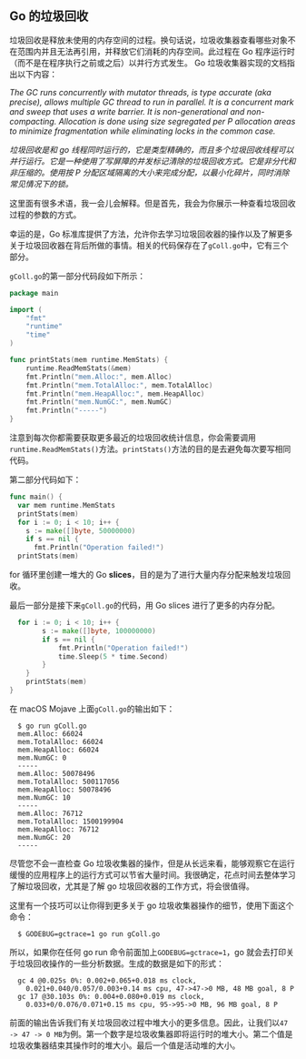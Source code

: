 ## Go 的垃圾回收

垃圾回收是释放未使用的内存空间的过程。换句话说，垃圾收集器查看哪些对象不在范围内并且无法再引用，并释放它们消耗的内存空间。此过程在 Go 程序运行时（而不是在程序执行之前或之后）以并行方式发生。 Go 垃圾收集器实现的文档指出以下内容：

_The GC runs concurrently with mutator threads, is type accurate (aka precise), allows multiple GC thread to run in parallel. It is a concurrent mark and sweep that uses a write barrier. It is non-generational and non-compacting. Allocation is done using size segregated per P allocation areas to minimize fragmentation while eliminating locks in the common case._

_垃圾回收是和 go 线程同时运行的，它是类型精确的，而且多个垃圾回收线程可以并行运行。它是一种使用了写屏障的并发标记清除的垃圾回收方式。它是非分代和非压缩的。使用按 P 分配区域隔离的大小来完成分配，以最小化碎片，同时消除常见情况下的锁。_

这里面有很多术语，我一会儿会解释。但是首先，我会为你展示一种查看垃圾回收过程的参数的方式。

幸运的是，Go 标准库提供了方法，允许你去学习垃圾回收器的操作以及了解更多关于垃圾回收器在背后所做的事情。相关的代码保存在了`gColl.go`中，它有三个部分。

`gColl.go`的第一部分代码段如下所示：

```Go
package main

import (
    "fmt"
    "runtime"
    "time"
)

func printStats(mem runtime.MemStats) {
    runtime.ReadMemStats(&mem)
    fmt.Println("mem.Alloc:", mem.Alloc)
    fmt.Println("mem.TotalAlloc:", mem.TotalAlloc)
    fmt.Println("mem.HeapAlloc:", mem.HeapAlloc)
    fmt.Println("mem.NumGC:", mem.NumGC)
    fmt.Println("-----")
}
```

注意到每次你都需要获取更多最近的垃圾回收统计信息，你会需要调用`runtime.ReadMemStats()`方法。`printStats()`方法的目的是去避免每次要写相同代码。

第二部分代码如下：

```Go
func main() {
  var mem runtime.MemStats
  printStats(mem)
  for i := 0; i < 10; i++ {
    s := make([]byte, 50000000)
    if s == nil {
      fmt.Println("Operation failed!")
  printStats(mem)
```

for 循环里创建一堆大的 Go **slices**，目的是为了进行大量内存分配来触发垃圾回收。

最后一部分是接下来`gColl.go`的代码，用 Go slices 进行了更多的内存分配。

```Go
  for i := 0; i < 10; i++ {
		s := make([]byte, 100000000)
		if s == nil {
			fmt.Println("Operation failed!")
			time.Sleep(5 * time.Second)
 		}
	}
	printStats(mem)
}
```

在 macOS Mojave 上面`gColl.go`的输出如下：

```shell
  $ go run gColl.go
  mem.Alloc: 66024
  mem.TotalAlloc: 66024
  mem.HeapAlloc: 66024
  mem.NumGC: 0
  -----
  mem.Alloc: 50078496
  mem.TotalAlloc: 500117056
  mem.HeapAlloc: 50078496
  mem.NumGC: 10
  -----
  mem.Alloc: 76712
  mem.TotalAlloc: 1500199904
  mem.HeapAlloc: 76712
  mem.NumGC: 20
  -----
```

尽管您不会一直检查 Go 垃圾收集器的操作，但是从长远来看，能够观察它在运行缓慢的应用程序上的运行方式可以节省大量时间。我很确定，花点时间去整体学习了解垃圾回收，尤其是了解 go 垃圾回收器的工作方式，将会很值得。

这里有一个技巧可以让你得到更多关于 go 垃圾收集器操作的细节，使用下面这个命令：

```shell
  $ GODEBUG=gctrace=1 go run gColl.go
```

所以，如果你在任何 go run 命令前面加上`GODEBUG=gctrace=1`，go 就会去打印关于垃圾回收操作的一些分析数据。生成的数据是如下的形式：

```shell
  gc 4 @0.025s 0%: 0.002+0.065+0.018 ms clock,
    0.021+0.040/0.057/0.003+0.14 ms cpu, 47->47->0 MB, 48 MB goal, 8 P
  gc 17 @30.103s 0%: 0.004+0.080+0.019 ms clock,
    0.033+0/0.076/0.071+0.15 ms cpu, 95->95->0 MB, 96 MB goal, 8 P
```

前面的输出告诉我们有关垃圾回收过程中堆大小的更多信息。因此，让我们以`47 -> 47 -> 0 MB`为例。第一个数字是垃圾收集器即将运行时的堆大小。第二个值是垃圾收集器结束其操作时的堆大小。最后一个值是活动堆的大小。
